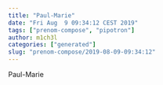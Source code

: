 ```yaml
---
title: "Paul-Marie"
date: "Fri Aug  9 09:34:12 CEST 2019"
tags: ["prenom-compose", "pipotron"]
author: m1ch3l
categories: ["generated"]
slug: "prenom-compose/2019-08-09-09:34:12"
---
```


Paul-Marie
